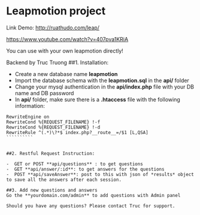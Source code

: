 


# Leapmotion project
Link Demo:
http://ruathudo.com/leap/

https://www.youtube.com/watch?v=407pva1KRiA

You can use with your own leapmotion directly!




Backend by Truc Truong
##1. Installation:
 - Create a new database name **leapmotion**
 - Import the database schema with the **leapmotion.sql** in the **api/** folder
 - Change your mysql authentication in the **api/index.php** file with your DB name and DB password
 - In **api/** folder, make sure there is a **.htaccess** file with the following information:
 
```````````
RewriteEngine on
RewriteCond %{REQUEST_FILENAME} !-f
RewriteCond %{REQUEST_FILENAME} !-d
RewriteRule ^(.*)\?*$ index.php?__route__=/$1 [L,QSA]
``````````


##2. Restful Request Instruction:

-  GET or POST **api/questions** : to get questions
-  GET **api/answer/:id**: to get answers for the questions
-  POST **api/saveAnswer**: post to this with json of *results* object to save all the answers after each session.

##3. Add new questions and answers
Go the **yourdomain.com/admin** to add questions with Admin panel

Should you have any questions? Please contact Truc for support.


